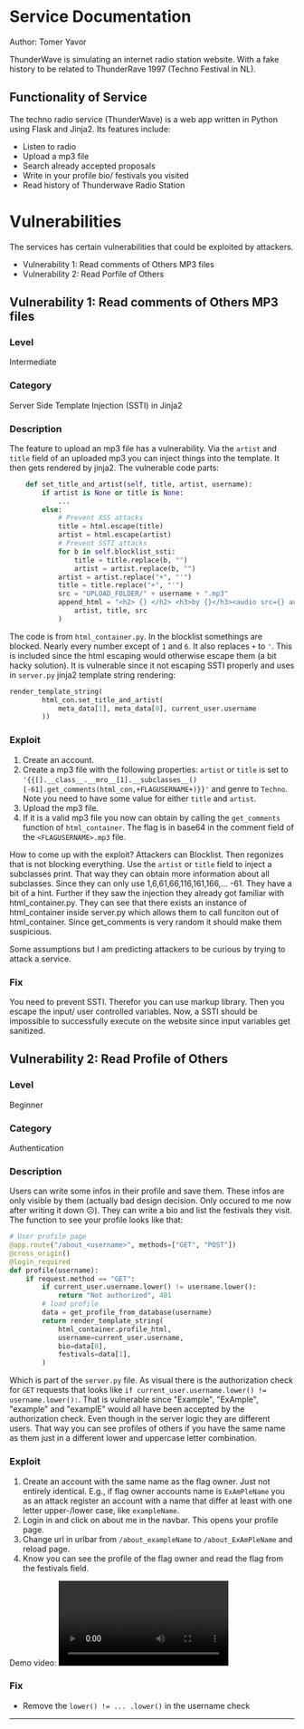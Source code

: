 # Service Documentation
Author: Tomer Yavor

ThunderWave is simulating an internet radio station website. With a fake history to be related to ThunderRave 1997 (Techno Festival in NL).
## Functionality of Service
The techno radio service (ThunderWave) is a web app written in Python using Flask and Jinja2. Its features include:
* Listen to radio
* Upload a mp3 file
* Search already accepted proposals
* Write in your profile bio/ festivals you visited
* Read history of Thunderwave Radio Station

# Vulnerabilities
The services has certain vulnerabilities that could be exploited by attackers.
- Vulnerability 1: Read comments of Others MP3 files
- Vulnerability 2: Read Porfile of Others 
## Vulnerability 1: Read comments of Others MP3 files
### Level
Intermediate
### Category
Server Side Template Injection (SSTI) in Jinja2 
### Description
The feature to upload an mp3 file has a vulnerability. Via the `artist` and `title` field of an uploaded mp3 you can inject things into the template. It then gets rendered by jinja2.
The vulnerable code parts:
``` Python
    def set_title_and_artist(self, title, artist, username):
        if artist is None or title is None:
            ...
        else:
            # Prevent XSS attacks
            title = html.escape(title)
            artist = html.escape(artist)
            # Prevent SSTI attacks
            for b in self.blocklist_ssti:
                title = title.replace(b, "")
                artist = artist.replace(b, "")
            artist = artist.replace("+", "'")
            title = title.replace("+", "'")
            src = "UPLOAD_FOLDER/" + username + ".mp3"
            append_html = "<h2> {} </h2> <h3>by {}</h3><audio src={} autoplay controls></audio>".format(
                artist, title, src
            )
```
The code is from `html_container.py`. In the blocklist somethings are blocked. Nearly every number except of `1` and `6`. It also replaces `+` to `'`. This is included since the html escaping would otherwise escape them (a bit hacky solution).
It is vulnerable since it not escaping SSTI properly and uses in `server.py` jinja2 template string rendering:
``` Python
render_template_string(
        html_con.set_title_and_artist(
            meta_data[1], meta_data[0], current_user.username
        ))
```
### Exploit
1. Create an account. 
2. Create a mp3 file with the following properties:
    `artist` or `title` is set to `'{{[].__class__.__mro__[1].__subclasses__()[-61].get_comments(html_con,+FLAGUSERNAME+)}}'` and genre to `Techno`. Note you need to have some value for either `title` and `artist`.
3. Upload the mp3 file.
4. If it is a valid mp3 file you now can obtain by calling the `get_comments` function of `html_container`.
   The flag is in base64 in the comment field of the `<FLAGUSERNAME>.mp3` file.

How to come up with the exploit? Attackers can Blocklist. Then regonizes that is not blocking everything. Use the `artist` or `title` field to inject a subclasses print. That way they can obtain more information about all subclasses. Since they can only use 1,6,61,66,116,161,166,... -61. They have a bit of a hint. Further if they saw the injection they already got familiar with html_container.py. They can see that there exists an instance of html_container inside server.py which allows them to call funciton out of html_container. Since get_comments is very random it should make them suspicious.

Some assumptions but I am predicting attackers to be curious by trying to attack a service.
### Fix
You need to prevent SSTI. Therefor you can use markup library. 
Then you escape the input/ user controlled variables. Now, a SSTI should be
impossible to successfully execute on the website since input variables get
sanitized.
## Vulnerability 2: Read Profile of Others
### Level
Beginner
### Category
Authentication
### Description
Users can write some infos in their profile and save them. These infos are only visible by them (actually bad design decision. Only occured to me now after writing it down ☹️). They can write a bio and list the festivals they visit.
The function to see your profile looks like that:
``` Python
# User profile page
@app.route("/about_<username>", methods=["GET", "POST"])
@cross_origin()
@login_required
def profile(username):
    if request.method == "GET":
        if current_user.username.lower() != username.lower():
            return "Not authorized", 401
        # load profile
        data = get_profile_from_database(username)
        return render_template_string(
            html_container.profile_html,
            username=current_user.username,
            bio=data[0],
            festivals=data[1],
        )
```
Which is part of the `server.py` file.
As visual there is the authorization check for `GET` requests that looks like `if current_user.username.lower() != username.lower():`. That is vulnerable since "Example", "ExAmple", "example" and "examplE" would all have been accepted by the authorization check. Even though in the server logic they are different users.
That way you can see profiles of others if you have the same name as them just in a different lower and uppercase letter combination.

### Exploit
1. Create an account with the same name as the flag owner. Just not entirely identical.
   E.g., if flag owner accounts name is `ExAmPleName` you as an attack register an account
   with a name that differ at least with one letter upper-/lower case, like `exampleName`.
2. Login in and click on about me in the navbar. This opens your profile page.
3. Change url in urlbar from `/about_exampleName` to `/about_ExAmPleName` and reload page.
4. Know you can see the profile of the flag owner and read the flag from the festivals field.

Demo video:
![](demo_vuln2.mp4)

### Fix
- Remove the `lower() != ... .lower()` in the username check
---
